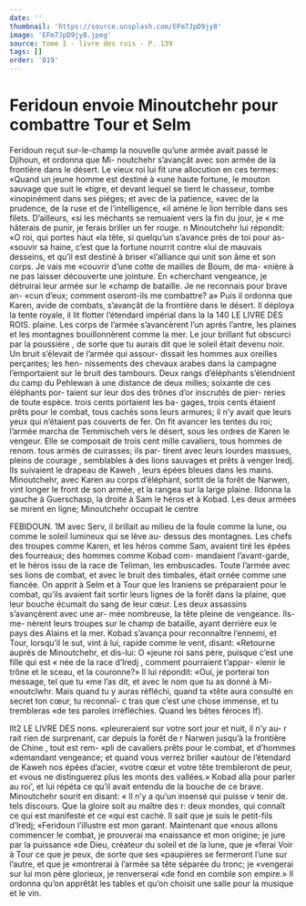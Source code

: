 ```yaml
---
date: ''
thumbnail: 'https://source.unsplash.com/EFm7JpD9jy8'
image: 'EFm7JpD9jy8.jpeg'
source: tome I - livre des rois - P. 139
tags: []
order: '019'
---
```


# Feridoun envoie Minoutchehr pour combattre Tour et Selm

Feridoun reçut sur-le-champ la nouvelle qu’une armée avait passé le Djihoun, et ordonna que Mi- noutchehr s’avançât avec son armée de la frontière
dans le désert. Le vieux roi lui fit une allocution en ces termes: «Quand un jeune homme est destiné à «une haute fortune, le mouton sauvage que suit le «tigre, et devant lequel se tient le chasseur, tombe «inopinément dans ses piéges; et avec de la patience, «avec de la prudence, de la ruse et de l’intelligence,
«il amène le lion terrible dans ses filets. D’ailleurs, «si les méchants se remuaient vers la fin du jour, je « me hâterais de punir, je ferais briller un fer rouge. n Minoutchehr lui répondit: «O roi, qui portes haut «la tête, si quelqu’un s’avance près de toi pour as- «souvir sa haine, c’est que la fortune nourrit contre
«lui de mauvais desseins, et qu’il est destiné à briser «l’alliance qui unit son âme et son corps. Je vais me «couvrir d’une cotte de mailles de Boum, de ma- «nière à ne pas laisser découverte une jointure. En «cherchant vengeance, je détruirai leur armée sur le «champ de bataille. Je ne reconnais pour brave an- «cun d’eux; comment oseront-ils me combattre? a»
Puis il ordonna que Karen, avide de combats, s’avançât de la frontière dans le désert. Il déploya la
tente royale, il lit flotter l’étendard impérial dans la la
140 LE LIVRE DES ROIS. plaine. Les corps de l’armée s’avancèrent l’un après
l’antre, les plaines et les montagnes bouillonnèrent comme la mer. Le jour brillant fut obscurci par la poussière , de sorte que tu aurais dit que le soleil était devenu noir. Un bruit s’élevait de l’armée qui assour-
dissait les hommes aux oreilles perçantes; les hen- nissements des chevaux arabes dans la campagne l’emportaient sur le bruit des tambours. Deux rangs d’éléphants s’élendnient du camp du Pehlewan à une
distance de deux milles; soixante de ces éléphants por- taient sur leur dos des trônes d’or inscrutés de pier- reries de toute espèce. trois cents portaient les ba- gages, trois cents étaient prêts pour le combat, tous cachés sons leurs armures; il n’y avait que leurs yeux qui n’étaient pas couverts de fer. On fit avancer
les tentes du roi; l’armée marcha de Temmischeh
vers le désert, sous les ordres de Karen le vengeur. Elle se composait de trois cent mille cavaliers, tous hommes de renom. tous armés de cuirasses; ils par- tirent avec leurs lourdes massues, pleins de courage , semblables à des lions sauvages et prêts à venger lredj. Ils suivaient le drapeau de Kaweh , leurs épées bleues dans les mains. Minoutchehr, avec Karen au corps d’éléphant, sortit de la forêt de Narwen, vint
longer le front de son armée, et la rangea sur la large plaine. Ildonna la gauche à Guerschasp, la droite à Sam le héros et à Kobad. Les deux armées
se mirent en ligne; Minoutchehr occupait le centre

FEBIDOUN. 1M avec Serv, il brillait au milieu de la foule comme la
lune, ou comme le soleil lumineux qui se lève au- dessus des montagnes. Les chefs des troupes comme Karen, et les héros comme Sam, avaient tiré les épées des fourreaux; des hommes comme Kobad com- mandaient l’avant-garde, et le héros issu de la race
de Teliman, les embuscades. Toute l’armée avec ses lions de combat, et avec le bruit des timbales, était ornée comme une fiancée. On apprit à Selm et à
Tour que les Iraniens se préparaient pour le combat, qu’ils avaient fait sortir leurs lignes de la forêt dans
la plaine, que leur bouche écumait du sang de leur cœur. Les deux assassins s’avançèrent avec une ar-
mée nombreuse, la tête pleine de vengeance. Ils- me- nèrent leurs troupes sur le champ de bataille, ayant derrière eux le pays des Alains et la mer. Kobad s’avança pour reconnaître l’ennemi, et Tour, lorsqu’il
le sut, vint à lui, rapide comme le vent, disant: «Retourne auprès de Minoutchehr, et dis-lui: O «jeune roi sans père, puisque c’est une fille qui est
« née de la race d’Iredj , comment pourraient t’appar-
«lenir le trône et le sceau, et la couronne?» Il lui répondit: «Oui, je porterai ton message, tel que tu «me l’as dit, et avec le nom que tu as donné à Mi- «noutclwhr. Mais quand tu y auras réfléchi, quand ta «tête aura consulté en secret ton cœur, tu reconnaî-
c tras que c’est une chose immense, et tu trembleras «de tes paroles irréfléchies. Quand les bêtes féroces
If).

Ilt2 LE LIVRE DES nons. «pleureraient sur votre sort jour et nuit, il n’y au-
r rait rien de surprenant, car depuis la forêt de r Narwen jusqu’à la frontière de Chine , tout est rem-
«pli de cavaliers prêts pour le combat, et d’hommes «demandant vengeance; et quand vous verrez briller «autour de l’étendard de Kaweh nos épées d’acier,
«votre cœur et votre tête trembleront de peur, et «vous ne distinguerez plus les monts des vallées.» Kobad alla pour parler au roi’, et lui répéta ce qu’il
avait entendu de la bouche de ce brave. Minoutchehr sourit en disant: « Il n’y a qu’un insensé qui puisse
v tenir de. tels discours. Que la gloire soit au maître des
r: deux mondes, qui connaît ce qui est manifeste et ce «qui est caché. Il sait que je suis le petit-fils d’lredj; «Feridoun l’illustre est mon garant. Maintenant que «nous allons commencer le combat, je prouverai ma «naissance et mon origine; je jure par la puissance «de Dieu, créateur du soleil et de la lune, que je «ferai Voir à Tour ce que je peux, de sorte que ses «paupières se fermeront l’une sur l’autre, et que je
«montrerai à l’armée sa tête séparée du tronc; je «vengerai sur lui mon père glorieux, je renverserai «de fond en comble son empire.» Il ordonna qu’on apprêtât les tables et qu’on choisit une salle pour la musique et le vin.
